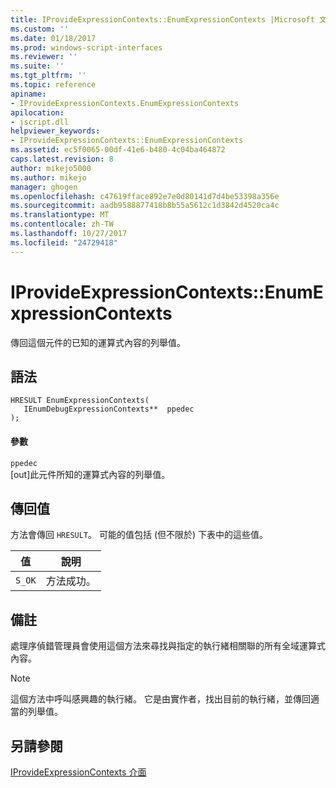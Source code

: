 ```yaml
---
title: IProvideExpressionContexts::EnumExpressionContexts |Microsoft 文件
ms.custom: ''
ms.date: 01/18/2017
ms.prod: windows-script-interfaces
ms.reviewer: ''
ms.suite: ''
ms.tgt_pltfrm: ''
ms.topic: reference
apiname:
- IProvideExpressionContexts.EnumExpressionContexts
apilocation:
- jscript.dll
helpviewer_keywords:
- IProvideExpressionContexts::EnumExpressionContexts
ms.assetid: ec5f0065-00df-41e6-b480-4c04ba464872
caps.latest.revision: 8
author: mikejo5000
ms.author: mikejo
manager: ghogen
ms.openlocfilehash: c47619fface892e7e0d80141d7d4be53398a356e
ms.sourcegitcommit: aadb9588877418b8b55a5612c1d3842d4520ca4c
ms.translationtype: MT
ms.contentlocale: zh-TW
ms.lasthandoff: 10/27/2017
ms.locfileid: "24729418"
---
```

# <a name="iprovideexpressioncontextsenumexpressioncontexts"></a>IProvideExpressionContexts::EnumExpressionContexts
傳回這個元件的已知的運算式內容的列舉值。  
  
## <a name="syntax"></a>語法  
  
```  
HRESULT EnumExpressionContexts(  
   IEnumDebugExpressionContexts**  ppedec  
);  
```  
  
#### <a name="parameters"></a>參數  
 `ppedec`  
 [out]此元件所知的運算式內容的列舉值。  
  
## <a name="return-value"></a>傳回值  
 方法會傳回 `HRESULT`。 可能的值包括 (但不限於) 下表中的這些值。  
  
|值|說明|  
|-----------|-----------------|  
|`S_OK`|方法成功。|  
  
## <a name="remarks"></a>備註  
 處理序偵錯管理員會使用這個方法來尋找與指定的執行緒相關聯的所有全域運算式內容。  
  
> [!NOTE]
>  這個方法中呼叫感興趣的執行緒。 它是由實作者，找出目前的執行緒，並傳回適當的列舉值。  
  
## <a name="see-also"></a>另請參閱  
 [IProvideExpressionContexts 介面](../../winscript/reference/iprovideexpressioncontexts-interface.md)